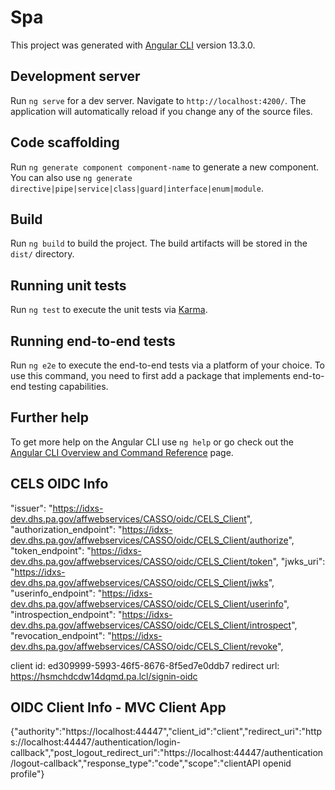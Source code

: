 # Spa

This project was generated with [Angular CLI](https://github.com/angular/angular-cli) version 13.3.0.

## Development server

Run `ng serve` for a dev server. Navigate to `http://localhost:4200/`. The application will automatically reload if you change any of the source files.

## Code scaffolding

Run `ng generate component component-name` to generate a new component. You can also use `ng generate directive|pipe|service|class|guard|interface|enum|module`.

## Build

Run `ng build` to build the project. The build artifacts will be stored in the `dist/` directory.

## Running unit tests

Run `ng test` to execute the unit tests via [Karma](https://karma-runner.github.io).

## Running end-to-end tests

Run `ng e2e` to execute the end-to-end tests via a platform of your choice. To use this command, you need to first add a package that implements end-to-end testing capabilities.

## Further help

To get more help on the Angular CLI use `ng help` or go check out the [Angular CLI Overview and Command Reference](https://angular.io/cli) page.


## CELS OIDC Info

"issuer": "https://idxs-dev.dhs.pa.gov/affwebservices/CASSO/oidc/CELS_Client",
"authorization_endpoint": "https://idxs-dev.dhs.pa.gov/affwebservices/CASSO/oidc/CELS_Client/authorize",
"token_endpoint": "https://idxs-dev.dhs.pa.gov/affwebservices/CASSO/oidc/CELS_Client/token",
"jwks_uri": "https://idxs-dev.dhs.pa.gov/affwebservices/CASSO/oidc/CELS_Client/jwks",
"userinfo_endpoint": "https://idxs-dev.dhs.pa.gov/affwebservices/CASSO/oidc/CELS_Client/userinfo",
"introspection_endpoint": "https://idxs-dev.dhs.pa.gov/affwebservices/CASSO/oidc/CELS_Client/introspect",
"revocation_endpoint": "https://idxs-dev.dhs.pa.gov/affwebservices/CASSO/oidc/CELS_Client/revoke",

client id: ed309999-5993-46f5-8676-8f5ed7e0ddb7
redirect url: https://hsmchdcdw14dqmd.pa.lcl/signin-oidc

## OIDC Client Info - MVC Client App

{"authority":"https://localhost:44447","client_id":"client","redirect_uri":"https://localhost:44447/authentication/login-callback","post_logout_redirect_uri":"https://localhost:44447/authentication/logout-callback","response_type":"code","scope":"clientAPI openid profile"}
